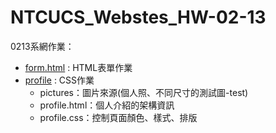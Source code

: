 # NTCUCS_Webstes_HW-02-13

0213系網作業：
* [form.html](/form.html) : HTML表單作業
* [profile](/profile/profile.html) : CSS作業
  * pictures：圖片來源(個人照、不同尺寸的測試圖-test)
  * profile.html：個人介紹的架構資訊
  * profile.css：控制頁面顏色、樣式、排版 
